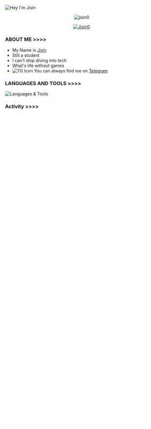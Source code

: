 <img align="center" src="https://readme-typing-svg.herokuapp.com/?font=Anton%20SC&color=%238A0303&size=20&duration=4000&vCenter=true&width=350&height=40&lines=%F0%9F%91%8B+Hey+I%27m+Jisin;Wanna+Learn+More+About+me%3f" alt="Hey I'm Jisin" /> &nbsp;&nbsp;
<p align="center"> <img align="center" src="https://github-readme-stats.vercel.app/api?username=jisin0&show_icons=true&theme=shadow_red" alt="jisin0" /> </p>
<p align="center"> <a href="https://github.com/Jisin0"><img src="https://github-profile-trophy.vercel.app/?username=Jisin0&theme=dark_lover&no-frame=true&column=6&" alt="Jisin0" /></a> </p>

### ABOUT ME >>>>

- My Name is [Jisin](https://github.com/Jisin0) 
- Still a student
- I can't stop diving into tech
- What's life without games
- ![TG Icon](https://img.icons8.com/?size=40&id=63306&format=png&color=000000) You can always find me on [Telegram](https://t.me/Jisin_idk) 


### LANGUAGES AND TOOLS >>>>
![Languages & Tools](https://skillicons.dev/icons?i=golang,rust,vscode,docker,git,github,linux,heroku,postgresql,redis,mongodb,java,html,py,cpp,ts,js,vercel,flutter,fastapi&perline=10)

### Activity >>>>
![Activity](./github-metrics.svg)

